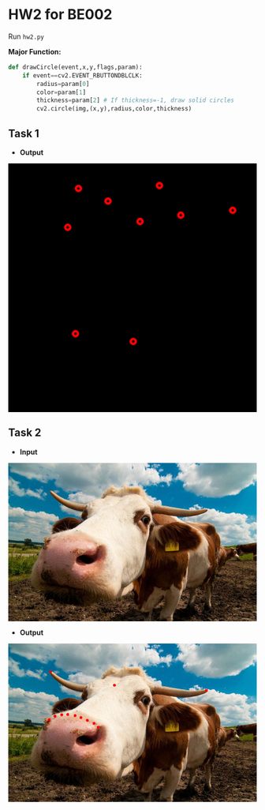 # HW2 for BE002
Run `hw2.py`

**Major Function:** 
```python
def drawCircle(event,x,y,flags,param):
    if event==cv2.EVENT_RBUTTONDBLCLK:
        radius=param[0]
        color=param[1]
        thickness=param[2] # If thickness=-1, draw solid circles
        cv2.circle(img,(x,y),radius,color,thickness)
```
## Task 1
- __Output__

<img src="https://github.com/ophwsjtu18/ohw21f/blob/main/cll/hw2/Task1_hollowCircle.png" alt="Cow" align=center />

## Task 2
- __Input__
<img src="https://github.com/ophwsjtu18/ohw21f/blob/main/cll/hw2/cow.jpg" alt="Cow" align=center />

- __Output__
<img src="https://github.com/ophwsjtu18/ohw21f/blob/main/cll/hw2/Task2_solidCircle.png" alt="Cow" align=center />
